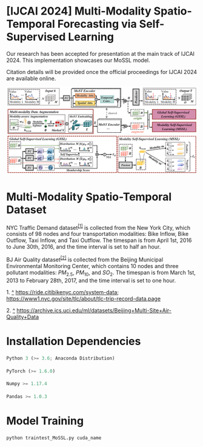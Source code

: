 # [IJCAI 2024] Multi-Modality Spatio-Temporal Forecasting via Self-Supervised Learning
Our research has been accepted for presentation at the main track of IJCAI 2024. This implementation showcases our MoSSL model. 

Citation details will be provided once the official proceedings for IJCAI 2024 are available online.

![image](https://github.com/beginner-sketch/MoSSL/blob/main/img/framework.png)

# Multi-Modality Spatio-Temporal Dataset
NYC Traffic Demand dataset<sup id="a1">[[1]](#f1)</sup> is collected from the New York City, which consists of 98 nodes and four transportation modalities: Bike Inflow, Bike Outflow, Taxi Inflow, and Taxi Outflow. The timespan is from April 1st, 2016 to June 30th, 2016, and the time interval is set to half an hour.

BJ Air Quality dataset<sup id="a2">[[2]](#f2)</sup> is collected from the Beijing Municipal Environmental Monitoring Center, which contains 10 nodes and three pollutant modalities: $PM_{2.5}$, $PM_{10}$, and $SO_2$. The timespan is from March 1st, 2013 to February 28th, 2017, and the time interval is set to one hour.

<span id="f1">1. [^](#a1)</span> https://ride.citibikenyc.com/system-data; https://www1.nyc.gov/site/tlc/about/tlc-trip-record-data.page

<span id="f2">2. [^](#a2)</span> https://archive.ics.uci.edu/ml/datasets/Beijing+Multi-Site+Air-Quality+Data

# Installation Dependencies
``` python
Python 3 (>= 3.6; Anaconda Distribution)

PyTorch (>= 1.6.0) 

Numpy >= 1.17.4

Pandas >= 1.0.3
```

# Model Training
``` python
python traintest_MoSSL.py cuda_name

